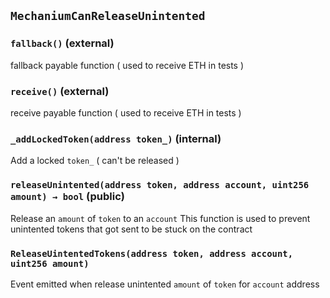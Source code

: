 ## `MechaniumCanReleaseUnintented`






### `fallback()` (external)

fallback payable function ( used to receive ETH in tests )



### `receive()` (external)

receive payable function ( used to receive ETH in tests )



### `_addLockedToken(address token_)` (internal)

Add a locked `token_` ( can't be released )



### `releaseUnintented(address token, address account, uint256 amount) → bool` (public)

Release an `amount` of `token` to an `account`
This function is used to prevent unintented tokens that got sent to be stuck on the contract





### `ReleaseUintentedTokens(address token, address account, uint256 amount)`

Event emitted when release unintented `amount` of `token` for `account` address





